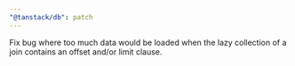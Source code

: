 ```yaml
---
"@tanstack/db": patch
---
```


Fix bug where too much data would be loaded when the lazy collection of a join contains an offset and/or limit clause.
